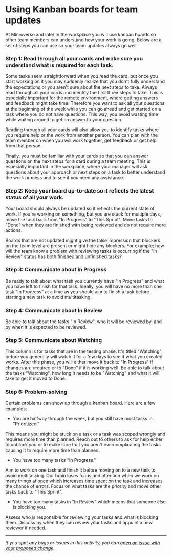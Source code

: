 # Using Kanban boards for team updates

At Microverse and later in the workplace you will use kanban boards so other team members can understand how your work is going. Below are a set of steps you can use so your team updates always go well.

### **Step 1: Read through all your cards and make sure you understand what is required for each task.**

Some tasks seem straightforward when you read the card, but once you start working on it you may suddenly realize that you don't fully understand the expectations or you aren't sure about the next steps to take. Always read through all your cards and identify the first three steps to take. This is especially important for the remote environment, where getting answers and feedback might take time. Therefore you want to ask all your questions at the beginning of the week while you can go ahead and get started on a task where you do not have questions. This way, you avoid wasting time while waiting around to get an answer to your question.

Reading through all your cards will also allow you to identify tasks where you require help or the work from another person. You can plan with the team member on when you will work together, get feedback or get help from that person.

Finally, you must be familiar with your cards so that you can answer questions on the next steps for a card during a team meeting. This is especially important in the workplace, where your manager will ask questions about your approach or next steps on a task to better understand the work process and to see if you need any assistance.

### **Step 2: Keep your board up-to-date so it reflects the latest status of all your work.**

Your board should always be updated so it reflects the current state of work. If you're working on something, but you are stuck for multiple days, move the task back from "In Progress" to "This Sprint". Move tasks to "Done" when they are finished with being reviewed and do not require more actions.

Boards that are not updated might give the false impression that blockers on the team level are present or might hide any blockers. For example; how will the team know a problem with reviewing tasks is occurring if the "In Review" status has both finished and unfinished tasks?

### **Step 3: Communicate about In Progress**

Be ready to talk about what task you currently have "In Progress" and what you have left to finish for that task. Ideally, you will have no more than one task "In Progress" at a time as you should aim to finish a task before starting a new task to avoid multitasking.

### **Step 4: Communicate about In Review**

Be able to talk about the tasks "In Review", who it will be reviewed by, and by when it is expected to be reviewed.

### **Step 5: Communicate about Watching**

This column is for tasks that are in the testing phase. It's titled "Watching" before you generally will watch it for a few days to see if what you created works. After this phase, you will either move it back to "In Progress" if changes are required or to "Done" if it is working well. Be able to talk about the tasks "Watching", how long it needs to be "Watching" and what it will take to get it moved to Done.

### **Step 6: Problem-solving**

Certain problems can show up through a kanban board. Here are a few examples:

- You are halfway through the week, but you still have most tasks in "Prioritized."

This means you might be stuck on a task or a task was scoped wrongly and requires more time than planned. Reach out to others to ask for help either to unblock you or to make sure that you aren't overcomplicating the tasks causing it to require more time than planned.

- You have too many tasks "In Progress."

Aim to work on one task and finish it before moving on to a new task to avoid multitasking. Our brain loses focus and attention when we work on many things at once which increases time spent on the task and increases the chance of errors. Focus on what tasks are the priority and move other tasks back to "This Sprint".

- You have too many tasks in "In Review" which means that someone else is blocking you.

Assess who is responsible for reviewing your tasks and what is blocking them. Discuss by when they can review your tasks and appoint a new reviewer if needed.


------

_If you spot any bugs or issues in this activity, you can [open an issue with your proposed change](https://github.com/microverseinc/curriculum-transversal-skills/blob/main/git-github/articles/open_issue.md)._
